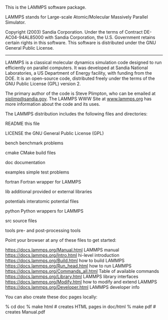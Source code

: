 
This is the LAMMPS software package.

LAMMPS stands for Large-scale Atomic/Molecular Massively Parallel
Simulator.

Copyright (2003) Sandia Corporation.  Under the terms of Contract
DE-AC04-94AL85000 with Sandia Corporation, the U.S. Government retains
certain rights in this software.  This software is distributed under
the GNU General Public License.

----------------------------------------------------------------------

LAMMPS is a classical molecular dynamics simulation code designed to
run efficiently on parallel computers.  It was developed at Sandia
National Laboratories, a US Department of Energy facility, with
funding from the DOE.  It is an open-source code, distributed freely
under the terms of the GNU Public License (GPL) version 2.

The primary author of the code is Steve Plimpton, who can be emailed
at sjplimp@sandia.gov.  The LAMMPS WWW Site at www.lammps.org has
more information about the code and its uses.

The LAMMPS distribution includes the following files and directories:

README                     this file

LICENSE                    the GNU General Public License (GPL)

bench                      benchmark problems

cmake                      CMake build files

doc                        documentation

examples                   simple test problems

fortran                    Fortran wrapper for LAMMPS

lib                        additional provided or external libraries

potentials                 interatomic potential files

python                     Python wrappers for LAMMPS

src                        source files

tools                      pre- and post-processing tools

Point your browser at any of these files to get started:

https://docs.lammps.org/Manual.html         LAMMPS manual
https://docs.lammps.org/Intro.html          hi-level introduction
https://docs.lammps.org/Build.html          how to build LAMMPS
https://docs.lammps.org/Run_head.html       how to run LAMMPS
https://docs.lammps.org/Commands_all.html   Table of available commands
https://docs.lammps.org/Library.html        LAMMPS library interfaces
https://docs.lammps.org/Modify.html         how to modify and extend LAMMPS
https://docs.lammps.org/Developer.html      LAMMPS developer info

You can also create these doc pages locally:

% cd doc
% make html                # creates HTML pages in doc/html
% make pdf                 # creates Manual.pdf

